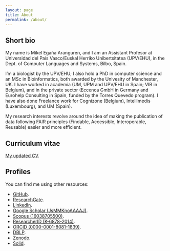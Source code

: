 ```yaml
---
layout: page
title: About
permalink: /about/
---
```


## Short bio

My name is Mikel Egaña Aranguren, and I am an Assistant Profesor at Universidad del País Vasco/Euskal Herriko Unibertsitatea (UPV/EHU), in the Dept. of Computer Languages and Systems, Bilbo, Spain. 

I’m a biologist by the UPV/EHU; I also hold a PhD in computer science and an MSc in Bioinformatics, both awarded by the Univesity of Manchester, UK. I have worked in academia (UM, UPM and UPV/EHU in Spain; VIB in Belgium), and in the private sector (Eccenca GmbH in Germany and Eurohelp Consulting in Spain, funded by the Torres Quevedo program). I have also done Freelance work for Cognizone (Belgium), Intellimedis (Luxembourg), and UM (Spain).

My research interests revolve around the idea of making the publication of data following FAIR principles (Findable, Accessible, Interoperable, Reusable) easier and more efficient.

## Curriculum vitae

[My updated CV](https://github.com/mikel-egana-aranguren/cv/raw/master/mikel_egana_aranguren_cv.pdf).

## Profiles

You can find me using other resources:

* [GitHub](http://github.com/mikel-egana-aranguren).
* [ResearchGate](http://www.researchgate.net/profile/Mikel_Egana).
* [LinkedIn](https://www.linkedin.com/).
* [Google Scholar (JsMMKnoAAAAJ)](http://scholar.google.com/citations?user=JsMMKnoAAAAJ).
* [Scopus (16038705500)](http://www.scopus.com/authid/detail.url?authorId=16038705500).
* [ResearcherID (K-6878-2014)](http://www.researcherid.com/rid/K-6878-2014).
* [ORCID (0000-0001-8081-1839)](http://orcid.org/0000-0001-8081-1839).
* [DBLP](http://www.informatik.uni-trier.de/~ley/pers/hd/a/Aranguren:Mikel_Ega=ntilde=a).
* [Zenodo](http://zenodo.org/search?f=author&p=Mikel%20Ega%C3%B1a%20Aranguren&ln=en).
* [Solid](https://mikeleganaaranguren.inrupt.net/).



